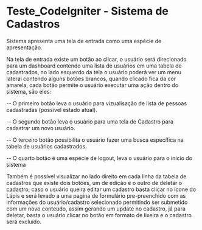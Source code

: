 # Teste_CodeIgniter - Sistema de Cadastros

Sistema apresenta uma tela de entrada
como uma espécie de apresentação.

Na tela de entrada existe um botão
ao clicar, o usuário será direcionado
para um dashboard contendo uma lista
de usuários em uma tabela de cadastrados,
no lado esquerdo da tela o usuário 
poderá ver um menu lateral contendo
alguns botões brancos, quando clicado
fica da cor amarela, cada botão permite o
usuário executar uma ação dentro do
sistema, são eles: 

-- O primeiro botão leva o usuário
  para vizualisação de lista de pessoas cadastradas (possível estado atual).

-- O segundo botão leva o usuário para uma tela de Cadastro
   para cadastrar um novo usuário.
  
-- O terceiro botão possibilita o usuário fazer uma busca
   específica na tabela de usuários cadastrados.

-- O quarto botão é uma espécie de logout, leva
   o usuário para o início do sistema   

Também é possível visualizar
no lado direito em cada linha da tabela
de cadastros que existe dois botões, um
de edição e o outro de deletar o cadastro, 
caso o usuário queira editar um cadastro
basta clicar no ícone do Lápis e será levado
a uma pagina de formulário pre-preenchido com
as informações do usuário/cadastro selecionado
permitindo ser submetido com um novo conteúdo,
assim gerando um update no cadastro, já para
deletar, basta o usuário clicar no botão em
formato de lixeira e o cadastro será excluído. 
